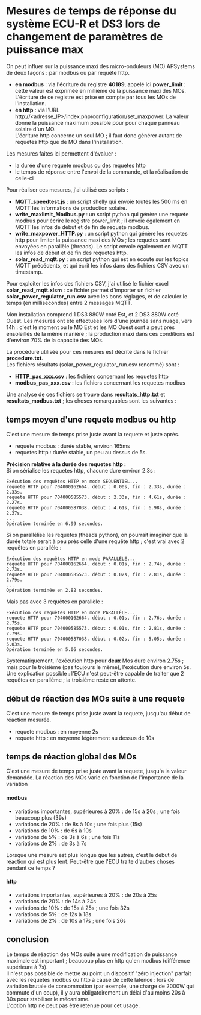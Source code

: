 # Mesures de temps de réponse du système ECU-R et DS3 lors de changement de paramètres de puissance max

On peut influer sur la puissance maxi des micro-onduleurs (MO) APSystems de deux façons : par modbus ou par requête http.  
* **en modbus** : via l'écriture du registre **40189**, appelé ici **power_limit** : cette valeur est exprimée en millième de la puissance maxi des MOs.  
L'écriture de ce registre est prise en compte par tous les MOs de l'installation.
* **en http** : via l'URL http://<adresse_IP>/index.php/configuration/set_maxpower. La valeur donne la puissance maximum possible pour pour chaque panneau solaire d'un MO.   
L'écriture http concerne un seul MO ; il faut donc générer autant de requetes http que de MO dans l'installation.

Les mesures faites ici permettent d'évaluer :  
* la durée d'une requete modbus ou des requetes http
* le temps de réponse entre l'envoi de la commande, et la réalisation de celle-ci

Pour réaliser ces mesures, j'ai utilisé ces scripts :
* **MQTT_speedtest.js** : un script shelly qui envoie toutes les 500 ms en MQTT les informations de production solaire.
* **write_maxlimit_Modbus.py** : un script python qui génère une requete modbus pour écrire le registre power_limit ; il envoie également en MQTT les infos de début et de fin de requete modbus.
* **write_maxpower_HTTP.py** : un script python qui génère les requetes http pour limiter la puissance maxi des MOs ; les requetes sont envoyées en parallèle (threads). Le script envoie également en MQTT les infos de début et de fin des requetes http.
* **solar_read_mqtt.py** : un script python qui est en écoute sur les topics MQTT précédents, et qui écrit les infos dans des fichiers CSV avec un timestamp.

Pour exploiter les infos des fichiers CSV, j'ai utilisé le fichier excel **solar_read_mqtt.xlsm** : ce fichier permet d'importer un fichier **solar_power_regulator_run.csv** avec les bons réglages, et de calculer le temps (en millisecondes) entre 2 messages MQTT.

Mon installation comprend 1 DS3 880W coté Est, et 2 DS3 880W  coté Ouest. Les mesures ont été effectuées lors d'une journée sans nuage, vers 14h : c'est le moment ou le MO Est et les MO Ouest sont à peut près ensoleillés de la même manière ; la production maxi dans ces conditions est d'environ 70% de la capacité des MOs.

La procédure utilisée pour ces mesures est décrite dans le fichier **procedure.txt**.  
Les fichiers résultats (solar_power_regulator_run.csv renommé) sont :
* **HTTP_pas_xxx.csv** : les fichiers concernant les requetes http
* **modbus_pas_xxx.csv** : les fichiers concernant les requetes modbus

Une analyse de ces fichiers se trouve dans **resultats_http.txt** et **resultats_modbus.txt** ; les choses remarquables sont les suivantes :  

## temps moyen d'une requete modbus ou http
C'est une mesure de temps prise juste avant la requete et juste après.
* requete modbus : durée stable, environ 165ms
* requetes http : durée stable, un peu au dessus de 5s.

**Précision relative à la durée des requetes http :**  
Si on sérialise les requetes http, chacune dure environ 2.3s :
```
Exécution des requêtes HTTP en mode SÉQUENTIEL...
requete HTTP pour 704000162664. début : 0.00s, fin : 2.33s, durée :  2.33s.
requete HTTP pour 704000585573. début : 2.33s, fin : 4.61s, durée :  2.27s.
requete HTTP pour 704000587038. début : 4.61s, fin : 6.98s, durée :  2.37s.
...
Opération terminée en 6.99 secondes.
```
Si on parallélise les requêtes (theads python), on pourrait imaginer que la durée totale serait à peu près celle d'une requête http ; c'est vrai avec 2 requêtes en parallèle :
```
Exécution des requêtes HTTP en mode PARALLÈLE...
requete HTTP pour 704000162664. début : 0.01s, fin : 2.74s, durée :  2.73s.
requete HTTP pour 704000585573. début : 0.02s, fin : 2.81s, durée :  2.79s.
...
Opération terminée en 2.82 secondes.
```
Mais pas avec 3 requêtes en parallèle :
```
Exécution des requêtes HTTP en mode PARALLÈLE...
requete HTTP pour 704000162664. début : 0.01s, fin : 2.76s, durée :  2.75s.
requete HTTP pour 704000585573. début : 0.01s, fin : 2.81s, durée :  2.79s.
requete HTTP pour 704000587038. début : 0.02s, fin : 5.05s, durée :  5.03s.
Opération terminée en 5.06 secondes.
```
Systématiquement, l'exécution http pour **deux** Mos dure environ 2.75s ; mais pour le troisième (pas toujours le même), l'exécution dure environ 5s.  
Une explication possible : l'ECU n'est peut-être capable de traiter que 2 requêtes en parallème ; la troisième reste en attente.

## début de réaction des MOs suite à une requete
C'est une mesure de temps prise juste avant la requete, jusqu'au début de réaction mesurée.
* requete modbus : en moyenne 2s
* requete http : en moyenne légèrement au dessus de 10s

## temps de réaction global des MOs
C'est une mesure de temps prise juste avant la requete, jusqu'a la valeur demandée. La réaction des MOs varie en fonction de l'importance de la variation

#### modbus
* variations importantes, supérieures à 20% : de 15s à 20s ; une fois beaucoup plus (39s)
* variations de 20% : de 8s à 10s ; une fois plus (15s)
* variations de 10% : de 6s à 10s
* variations de 5% : de 3s à 6s ; une fois 11s
* variations de 2% : de 3s à 7s  

Lorsque une mesure est plus longue que les autres, c'est le début de réaction qui est plus lent. Peut-être que l'ECU traite d'autres choses pendant ce temps ?

#### http
* variations importantes, supérieures à 20% : de 20s à 25s
* variations de 20% : de 14s à 24s
* variations de 10% : de 15s à 25s ; une fois 32s
* variations de 5% : de 12s à 18s
* variations de 2% : de 10s à 17s ; une fois 26s

## conclusion
Le temps de réaction des MOs suite à une modification de puissance maximale est important ; beaucoup plus en http qu'en modbus (différence supérieure à 7s).  
Il n'est pas possible de mettre au point un dispositif "zéro injection" parfait avec les requetes modbus ou http à cause de cette latence : lors de variation brutale de consommation (par exemple, une charge de 2000W qui commute d'un coup), il y aura obligatoirement un délai d'au moins 20s à 30s pour stabiliser le mécanisme.  
L'option http ne peut pas être retenue pour cet usage.   
